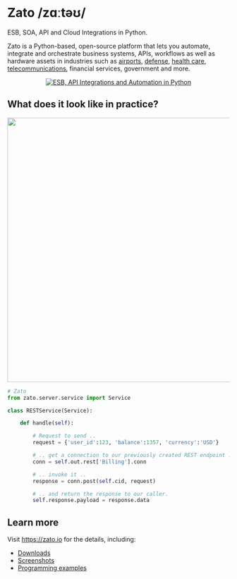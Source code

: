 <p align="center">
  <a href="https://zato.io"><img alt="" src="https://zato.io/static/img/intro/banner.webp" /></a>
</p>

# Zato /zɑːtəʊ/

ESB, SOA, API and Cloud Integrations in Python.

Zato is a Python-based, open-source platform that lets you automate, integrate and orchestrate business systems,
APIs, workflows as well as hardware assets in industries such as
[airports](https://zato.io/en/industry/airports/index.html),
[defense](https://zato.io/en/industry/defense/index.html),
[health care](https://zato.io/en/industry/healthcare/index.html),
[telecommunications](https://zato.io/en/industry/telecom/index.html),
financial services,
government
and more.

<p align="center">
  <a href="https://zato.io"><img alt="ESB, API Integrations and Automation in Python" src="https://upcdn.io/kW15bqq/raw/root/static/img/intro/bus.png" /></a>
</p>

## What does it look like in practice?

<p align="center">
<img src="https://github.com/user-attachments/assets/058b3ace-ddc3-47a3-b803-302122419aba" alt="" width="600"/>
</p>

```python
# Zato
from zato.server.service import Service

class RESTService(Service):

    def handle(self):

        # Request to send ..
        request = {'user_id':123, 'balance':1357, 'currency':'USD'}

        # .. get a connection to our previously created REST endpoint ..
        conn = self.out.rest['Billing'].conn

        # .. invoke it ..
        response = conn.post(self.cid, request)

        # .. and return the response to our caller.
        self.response.payload = response.data
```

## Learn more

Visit https://zato.io for the details, including:

* [Downloads](https://zato.io/en/docs/3.2/admin/guide/install/index.html)
* [Screenshots](https://zato.io/en/docs/3.2/intro/screenshots.html)
* [Programming examples](https://zato.io/en/docs/3.2/dev/index.html)
